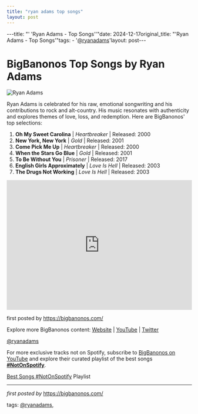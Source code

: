 ```yaml
---
title: "ryan adams top songs"
layout: post
---
```

---title: "' 'Ryan Adams - Top Songs''"date: 2024-12-17original_title: "'Ryan Adams - Top Songs'"tags:  - '[@ryanadams](/tags/ryanadams/)'layout: post---<h1>BigBanonos Top Songs by Ryan Adams</h1><img alt="Ryan Adams" src="https://npr.brightspotcdn.com/dims4/default/9a6b775/2147483647/strip/true/crop/600x399+0+0/resize/880x585!/quality/90/?url=http%3A%2F%2Fnpr-brightspot.s3.amazonaws.com%2Flegacy%2Fwp-content%2Fuploads%2FRyan-Adams.jpg" /> <p>Ryan Adams is celebrated for his raw, emotional songwriting and his contributions to rock and alt-country. His music resonates with authenticity and explores themes of love, loss, and redemption. Here are BigBanonos' top selections:</p> <ol> <li><strong>Oh My Sweet Carolina</strong> | <em>Heartbreaker</em> | Released: 2000</li> <li><strong>New York, New York</strong> | <em>Gold</em> | Released: 2001</li> <li><strong>Come Pick Me Up</strong> | <em>Heartbreaker</em> | Released: 2000</li> <li><strong>When the Stars Go Blue</strong> | <em>Gold</em> | Released: 2001</li> <li><strong>To Be Without You</strong> | <em>Prisoner</em> | Released: 2017</li> <li><strong>English Girls Approximately</strong> | <em>Love Is Hell</em> | Released: 2003</li> <li><strong>The Drugs Not Working</strong> | <em>Love Is Hell</em> | Released: 2003</li></ol> <div> <iframe allow="autoplay; clipboard-write; encrypted-media; fullscreen; picture-in-picture" frameborder="0" height="352" loading="lazy" src="https://open.spotify.com/embed/playlist/6vRAzH0vrk39IV6pkuvVGE?utm_source=generator" width="100%"></iframe></div> <p>first posted by <a href="https://bigbanonos.com/">https://bigbanonos.com/</a></p> <div> <p>Explore more BigBanonos content: <a href="https://bigbanonos.com/">Website</a> | <a href="https://www.youtube.com/[@BigBanonos](/tags/BigBanonos/)">YouTube</a> | <a href="https://x.com/bigbanonos">Twitter</a></p></div> <!--Tags--><p>[@ryanadams](/tags/ryanadams/)</p><!--Subscribe and Playlist Links--><div>    <p>For more exclusive tracks not on Spotify, subscribe to <a href="https://www.youtube.com/[@BigBanonos](/tags/BigBanonos/)" target="_blank">BigBanonos on YouTube</a> and explore their curated playlist of the best songs <strong>[#NotOnSpotify](/tags/NotOnSpotify/)</strong>.</p>    <p><a href="https://www.youtube.com/playlist?list=PLtuNtuTatqI0kFahUCbtbfenC_ET5O_tr" target="_blank">Best Songs [#NotOnSpotify](/tags/NotOnSpotify/) Playlist<br /></a></p></div><hr /><p><em>first posted by</em> <a href="https://bigbanonos.com/" rel="noopener" target="_new">https://bigbanonos.com/</a></p><p>tags: [@ryanadams](/tags/ryanadams/),</p>